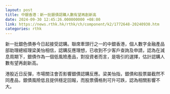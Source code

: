 ```yaml
---
layout: post
title: 中銀香港：新一批銀債認購人數有望再創新高
date: 2024-09-30 12:45:26.000000000 +08:00
link: https://news.rthk.hk/rthk/ch/component/k2/1772648-20240930.htm
categories: rthk
---
```


新一批銀色債券今日起接受認購。聯席牽頭行之一的中銀香港，個人數字金融產品部助理總經理梁美怡相信，認購反應理想，已收到不少客戶查詢及申請，認為在減息周期下，銀債作為一個低風險產品，對投資者而言，是吸引的選擇，估計認購人數有望再創新高。

港股近日反彈，市場關注會否影響銀債認購反應。梁美怡指，銀債和股票屬截然不同產品，銀債風險低且提供穩定回報，而股票價格則可升可跌，認為相關影響不大。
